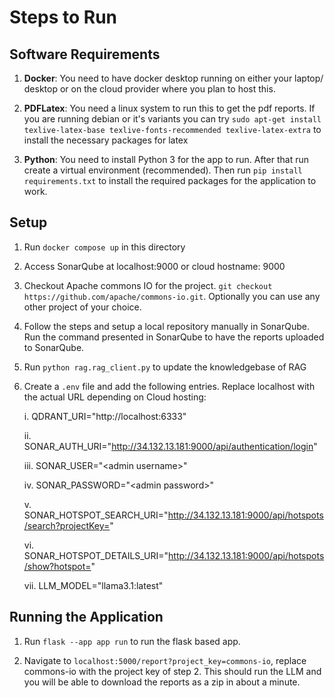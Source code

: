 # Steps to Run

## Software Requirements

1. **Docker**: You need to have docker desktop running on either your laptop/ desktop or on the cloud provider where you plan to host this.

2. **PDFLatex**: You need a linux system to run this to get the pdf reports. If you are running debian or it's variants you can try `sudo apt-get install texlive-latex-base texlive-fonts-recommended texlive-latex-extra` to install the necessary packages for latex

3. **Python**: You need to install Python 3 for the app to run. After that run create a virtual environment (recommended). Then run `pip install requirements.txt` to install the required packages for the application to work.

## Setup

1. Run `docker compose up` in this directory

2. Access SonarQube at localhost:9000 or cloud hostname: 9000

3. Checkout Apache commons IO for the project. `git checkout https://github.com/apache/commons-io.git`. Optionally you can use any other project of your choice.

4. Follow the steps and setup a local repository manually in SonarQube. Run the command presented in SonarQube to have the reports uploaded to SonarQube.

5. Run `python rag.rag_client.py` to update the knowledgebase of RAG

6. Create a `.env` file and add the following entries. Replace localhost with the actual URL depending on Cloud hosting:

    i. QDRANT_URI="http://localhost:6333"

    ii. SONAR_AUTH_URI="http://34.132.13.181:9000/api/authentication/login"

    iii. SONAR_USER="\<admin username\>"

    iv. SONAR_PASSWORD="\<admin password\>"

    v. SONAR_HOTSPOT_SEARCH_URI="http://34.132.13.181:9000/api/hotspots/search?projectKey="

    vi. SONAR_HOTSPOT_DETAILS_URI="http://34.132.13.181:9000/api/hotspots/show?hotspot="

    vii. LLM_MODEL="llama3.1:latest"

## Running the Application

1. Run `flask --app app run` to run the flask based app.

2. Navigate to `localhost:5000/report?project_key=commons-io`, replace commons-io with the project key of step 2. This should run the LLM and you will be able to download the reports as a zip in about a minute.
